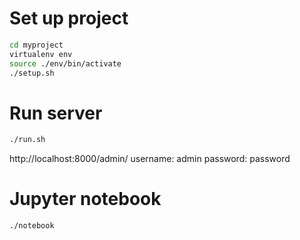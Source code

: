 # Set up project

```sh
cd myproject
virtualenv env
source ./env/bin/activate
./setup.sh
```

# Run server

```sh
./run.sh
```
http://localhost:8000/admin/
username: admin
password: password

# Jupyter notebook

```sh
./notebook
```
